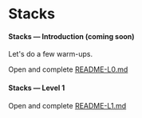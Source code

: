 # Stacks


#### Stacks &mdash; Introduction (coming soon)

Let's do a few warm-ups.

Open and complete [README-L0.md](README-L0.md)


#### Stacks &mdash; Level 1

Open and complete [README-L1.md](README-L1.md)


